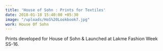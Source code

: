```yaml
---
title: 'House of Sohn : Prints for Textiles'
date: 2018-01-18 15:40:00 +05:30
image: "/uploads/HoS%20Lookbook7.jpg"
work: House Of Sohn
---
```


Prints developed for House of Sohn & Launched at Lakme Fashion Week SS-16.